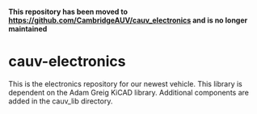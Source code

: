 **This repository has been moved to https://github.com/CambridgeAUV/cauv_electronics and is no longer maintained**

# cauv-electronics

This is the electronics repository for our newest vehicle. This library is dependent on the Adam Greig KiCAD library. Additional components are added in the cauv_lib directory. 
